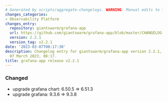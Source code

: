 ```yaml
---
# Generated by scripts/aggregate-changelogs. WARNING: Manual edits to this files will be overwritten.
changes_categories:
- Observability Platform
changes_entry:
  repository: giantswarm/grafana-app
  url: https://github.com/giantswarm/grafana-app/blob/master/CHANGELOG.md#221---2023-03-07
  version: 2.2.1
  version_tag: v2.2.1
date: '2023-03-07T08:17:30'
description: Changelog entry for giantswarm/grafana-app version 2.2.1, published on
  07 March 2023, 08:17.
title: grafana-app release v2.2.1
---
```


### Changed
- upgrade grafana chart: 6.50.5 => 6.51.3
- upgrade grafana: 9.3.6 => 9.3.8
